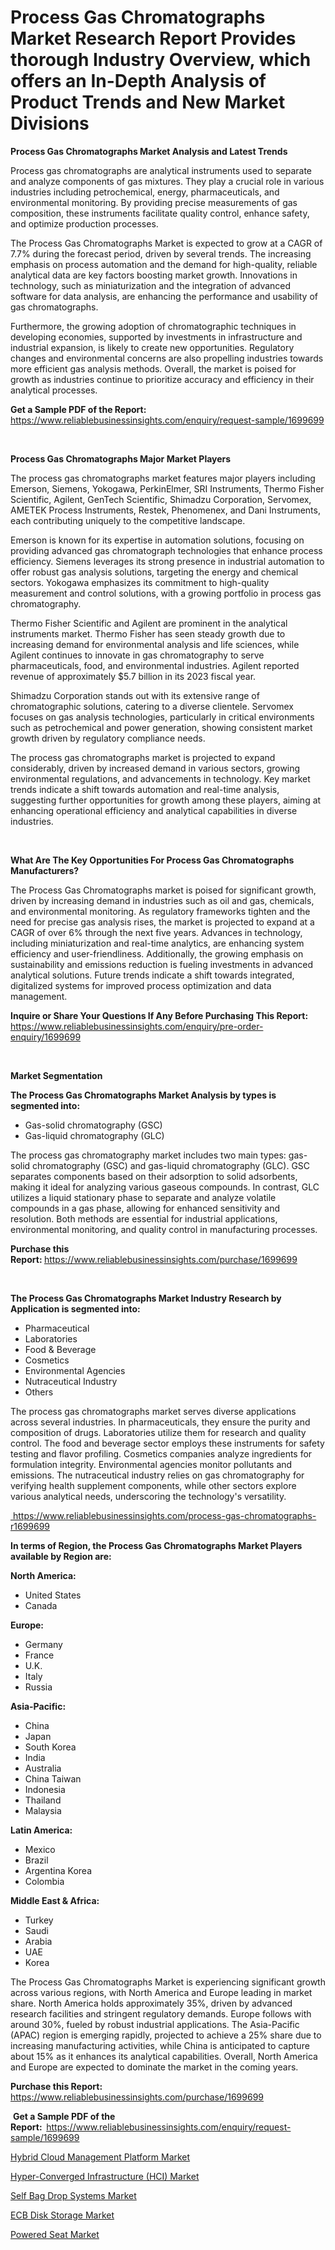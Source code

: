 <p><h1>Process Gas Chromatographs Market Research Report Provides thorough Industry Overview, which offers an In-Depth Analysis of Product Trends and New Market Divisions</h1></p><p><strong>Process Gas Chromatographs Market Analysis and Latest Trends</strong></p>
<p><p>Process gas chromatographs are analytical instruments used to separate and analyze components of gas mixtures. They play a crucial role in various industries including petrochemical, energy, pharmaceuticals, and environmental monitoring. By providing precise measurements of gas composition, these instruments facilitate quality control, enhance safety, and optimize production processes.</p><p>The Process Gas Chromatographs Market is expected to grow at a CAGR of 7.7% during the forecast period, driven by several trends. The increasing emphasis on process automation and the demand for high-quality, reliable analytical data are key factors boosting market growth. Innovations in technology, such as miniaturization and the integration of advanced software for data analysis, are enhancing the performance and usability of gas chromatographs.</p><p>Furthermore, the growing adoption of chromatographic techniques in developing economies, supported by investments in infrastructure and industrial expansion, is likely to create new opportunities. Regulatory changes and environmental concerns are also propelling industries towards more efficient gas analysis methods. Overall, the market is poised for growth as industries continue to prioritize accuracy and efficiency in their analytical processes.</p></p>
<p><strong>Get a Sample PDF of the Report:&nbsp;</strong> <a href="https://www.reliablebusinessinsights.com/enquiry/request-sample/1699699?utm_campaign=63&utm_medium=2&utm_source=Github&utm_content=ia&utm_term=27032025&utm_id=process-gas-chromatographs">https://www.reliablebusinessinsights.com/enquiry/request-sample/1699699</a></p>
<p>&nbsp;</p>
<p><strong>Process Gas Chromatographs Major Market Players</strong></p>
<p><p>The process gas chromatographs market features major players including Emerson, Siemens, Yokogawa, PerkinElmer, SRI Instruments, Thermo Fisher Scientific, Agilent, GenTech Scientific, Shimadzu Corporation, Servomex, AMETEK Process Instruments, Restek, Phenomenex, and Dani Instruments, each contributing uniquely to the competitive landscape.</p><p>Emerson is known for its expertise in automation solutions, focusing on providing advanced gas chromatograph technologies that enhance process efficiency. Siemens leverages its strong presence in industrial automation to offer robust gas analysis solutions, targeting the energy and chemical sectors. Yokogawa emphasizes its commitment to high-quality measurement and control solutions, with a growing portfolio in process gas chromatography.</p><p>Thermo Fisher Scientific and Agilent are prominent in the analytical instruments market. Thermo Fisher has seen steady growth due to increasing demand for environmental analysis and life sciences, while Agilent continues to innovate in gas chromatography to serve pharmaceuticals, food, and environmental industries. Agilent reported revenue of approximately $5.7 billion in its 2023 fiscal year.</p><p>Shimadzu Corporation stands out with its extensive range of chromatographic solutions, catering to a diverse clientele. Servomex focuses on gas analysis technologies, particularly in critical environments such as petrochemical and power generation, showing consistent market growth driven by regulatory compliance needs.</p><p>The process gas chromatographs market is projected to expand considerably, driven by increased demand in various sectors, growing environmental regulations, and advancements in technology. Key market trends indicate a shift towards automation and real-time analysis, suggesting further opportunities for growth among these players, aiming at enhancing operational efficiency and analytical capabilities in diverse industries.</p></p>
<p>&nbsp;</p>
<p><strong>What Are The Key Opportunities For Process Gas Chromatographs Manufacturers?</strong></p>
<p><p>The Process Gas Chromatographs market is poised for significant growth, driven by increasing demand in industries such as oil and gas, chemicals, and environmental monitoring. As regulatory frameworks tighten and the need for precise gas analysis rises, the market is projected to expand at a CAGR of over 6% through the next five years. Advances in technology, including miniaturization and real-time analytics, are enhancing system efficiency and user-friendliness. Additionally, the growing emphasis on sustainability and emissions reduction is fueling investments in advanced analytical solutions. Future trends indicate a shift towards integrated, digitalized systems for improved process optimization and data management.</p></p>
<p><strong>Inquire or Share Your Questions If Any Before Purchasing This Report:</strong> <a href="https://www.reliablebusinessinsights.com/enquiry/pre-order-enquiry/1699699?utm_campaign=63&utm_medium=2&utm_source=Github&utm_content=ia&utm_term=27032025&utm_id=process-gas-chromatographs">https://www.reliablebusinessinsights.com/enquiry/pre-order-enquiry/1699699</a></p>
<p>&nbsp;</p>
<p><strong>Market Segmentation</strong></p>
<p><strong>The Process Gas Chromatographs Market Analysis by types is segmented into:</strong></p>
<p><ul><li>Gas-solid chromatography (GSC)</li><li>Gas-liquid chromatography (GLC)</li></ul></p>
<p><p>The process gas chromatography market includes two main types: gas-solid chromatography (GSC) and gas-liquid chromatography (GLC). GSC separates components based on their adsorption to solid adsorbents, making it ideal for analyzing various gaseous compounds. In contrast, GLC utilizes a liquid stationary phase to separate and analyze volatile compounds in a gas phase, allowing for enhanced sensitivity and resolution. Both methods are essential for industrial applications, environmental monitoring, and quality control in manufacturing processes.</p></p>
<p><strong>Purchase this Report:&nbsp;</strong><a href="https://www.reliablebusinessinsights.com/purchase/1699699?utm_campaign=63&utm_medium=2&utm_source=Github&utm_content=ia&utm_term=27032025&utm_id=process-gas-chromatographs">https://www.reliablebusinessinsights.com/purchase/1699699</a></p>
<p>&nbsp;</p>
<p><strong>The Process Gas Chromatographs Market Industry Research by Application is segmented into:</strong></p>
<p><ul><li>Pharmaceutical</li><li>Laboratories</li><li>Food & Beverage</li><li>Cosmetics</li><li>Environmental Agencies</li><li>Nutraceutical Industry</li><li>Others</li></ul></p>
<p><p>The process gas chromatographs market serves diverse applications across several industries. In pharmaceuticals, they ensure the purity and composition of drugs. Laboratories utilize them for research and quality control. The food and beverage sector employs these instruments for safety testing and flavor profiling. Cosmetics companies analyze ingredients for formulation integrity. Environmental agencies monitor pollutants and emissions. The nutraceutical industry relies on gas chromatography for verifying health supplement components, while other sectors explore various analytical needs, underscoring the technology's versatility.</p></p>
<p><a href="https://www.reliablebusinessinsights.com/process-gas-chromatographs-r1699699?utm_campaign=63&utm_medium=2&utm_source=Github&utm_content=ia&utm_term=27032025&utm_id=process-gas-chromatographs">&nbsp;https://www.reliablebusinessinsights.com/process-gas-chromatographs-r1699699</a></p>
<p><strong>In terms of Region, the Process Gas Chromatographs Market Players available by Region are:</strong></p>
<p>
    <p> <strong> North America: </strong>
        <ul>
            <li>United States</li>
            <li>Canada</li>
        </ul>
        </p> 
    <p> <strong> Europe: </strong>
        <ul>
            <li>Germany</li>
            <li>France</li>
            <li>U.K.</li>
            <li>Italy</li>
            <li>Russia</li>
        </ul>
        </p> 
    <p> <strong> Asia-Pacific: </strong>
        <ul>
            <li>China</li>
            <li>Japan</li>
            <li>South Korea</li>
            <li>India</li>
            <li>Australia</li>
            <li>China Taiwan</li>
            <li>Indonesia</li>
            <li>Thailand</li>
            <li>Malaysia</li>
        </ul>
        </p> 
    <p> <strong> Latin America: </strong>
        <ul>
            <li>Mexico</li>
            <li>Brazil</li>
            <li>Argentina Korea</li>
            <li>Colombia</li>
        </ul>
        </p> 
    <p> <strong> Middle East & Africa: </strong>
        <ul>
            <li>Turkey</li>
            <li>Saudi</li>
            <li>Arabia</li>
            <li>UAE</li>
            <li>Korea</li>
        </ul>
    </p>
    </p>
<p><p>The Process Gas Chromatographs Market is experiencing significant growth across various regions, with North America and Europe leading in market share. North America holds approximately 35%, driven by advanced research facilities and stringent regulatory demands. Europe follows with around 30%, fueled by robust industrial applications. The Asia-Pacific (APAC) region is emerging rapidly, projected to achieve a 25% share due to increasing manufacturing activities, while China is anticipated to capture about 15% as it enhances its analytical capabilities. Overall, North America and Europe are expected to dominate the market in the coming years.</p></p>
<p><strong>Purchase this Report: </strong><a href="https://www.reliablebusinessinsights.com/purchase/1699699?utm_campaign=63&utm_medium=2&utm_source=Github&utm_content=ia&utm_term=27032025&utm_id=process-gas-chromatographs">https://www.reliablebusinessinsights.com/purchase/1699699</a></p>
<p>&nbsp;<strong>Get a Sample PDF of the Report:&nbsp;&nbsp;</strong><a href="https://www.reliablebusinessinsights.com/enquiry/request-sample/1699699?utm_campaign=63&utm_medium=2&utm_source=Github&utm_content=ia&utm_term=27032025&utm_id=process-gas-chromatographs">https://www.reliablebusinessinsights.com/enquiry/request-sample/1699699</a></p>
<p><strong></strong></p>
<p><p><a href="https://github.com/herakterroem/Market-Research-Report-List-1/blob/main/hybrid-cloud-management-platform-market.md?utm_campaign=63&utm_medium=2&utm_source=Github&utm_content=ia&utm_term=27032025&utm_id=process-gas-chromatographs">Hybrid Cloud Management Platform Market</a></p><p><a href="https://github.com/weisonmanych/Market-Research-Report-List-1/blob/main/hyper-converged-infrastructure-hci-market.md?utm_campaign=63&utm_medium=2&utm_source=Github&utm_content=ia&utm_term=27032025&utm_id=process-gas-chromatographs">Hyper-Converged Infrastructure (HCI) Market</a></p><p><a href="https://github.com/debowflaggqw/Market-Research-Report-List-1/blob/main/self-bag-drop-systems-market.md?utm_campaign=63&utm_medium=2&utm_source=Github&utm_content=ia&utm_term=27032025&utm_id=process-gas-chromatographs">Self Bag Drop Systems Market</a></p><p><a href="https://github.com/eymermanda0p/Market-Research-Report-List-1/blob/main/ecb-disk-storage-market.md?utm_campaign=63&utm_medium=2&utm_source=Github&utm_content=ia&utm_term=27032025&utm_id=process-gas-chromatographs">ECB Disk Storage Market</a></p><p><a href="https://github.com/sirayedantte/Market-Research-Report-List-1/blob/main/powered-seat-market.md?utm_campaign=63&utm_medium=2&utm_source=Github&utm_content=ia&utm_term=27032025&utm_id=process-gas-chromatographs">Powered Seat Market</a></p></p>